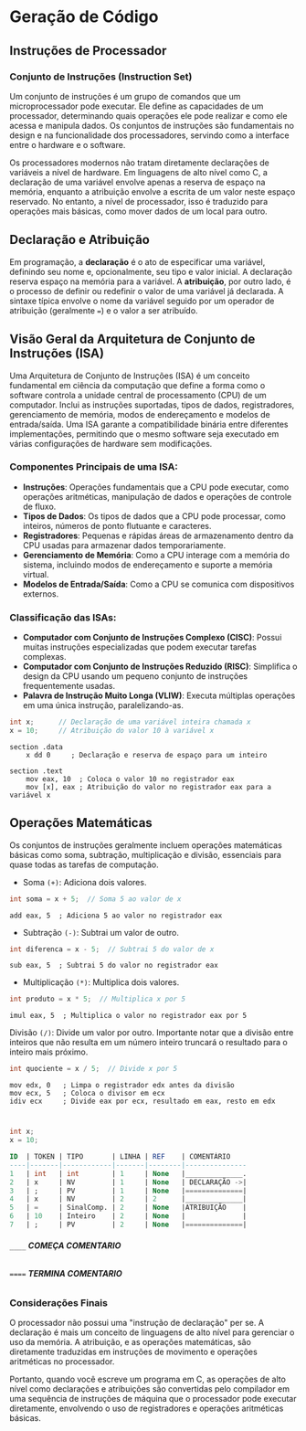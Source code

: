 # Geração de Código

## Instruções de Processador

### Conjunto de Instruções (Instruction Set)
Um conjunto de instruções é um grupo de comandos que um microprocessador pode executar. Ele define as capacidades de um processador, determinando quais operações ele pode realizar e como ele acessa e manipula dados. Os conjuntos de instruções são fundamentais no design e na funcionalidade dos processadores, servindo como a interface entre o hardware e o software.

Os processadores modernos não tratam diretamente declarações de variáveis a nível de hardware. Em linguagens de alto nível como C, a declaração de uma variável envolve apenas a reserva de espaço na memória, enquanto a atribuição envolve a escrita de um valor neste espaço reservado. No entanto, a nível de processador, isso é traduzido para operações mais básicas, como mover dados de um local para outro.

## Declaração e Atribuição
Em programação, a **declaração** é o ato de especificar uma variável, definindo seu nome e, opcionalmente, seu tipo e valor inicial. A declaração reserva espaço na memória para a variável. A **atribuição**, por outro lado, é o processo de definir ou redefinir o valor de uma variável já declarada. A sintaxe típica envolve o nome da variável seguido por um operador de atribuição (geralmente `=`) e o valor a ser atribuído.

## Visão Geral da Arquitetura de Conjunto de Instruções (ISA)
Uma Arquitetura de Conjunto de Instruções (ISA) é um conceito fundamental em ciência da computação que define a forma como o software controla a unidade central de processamento (CPU) de um computador. Inclui as instruções suportadas, tipos de dados, registradores, gerenciamento de memória, modos de endereçamento e modelos de entrada/saída. Uma ISA garante a compatibilidade binária entre diferentes implementações, permitindo que o mesmo software seja executado em várias configurações de hardware sem modificações.

### Componentes Principais de uma ISA:

- **Instruções**: Operações fundamentais que a CPU pode executar, como operações aritméticas, manipulação de dados e operações de controle de fluxo.
- **Tipos de Dados**: Os tipos de dados que a CPU pode processar, como inteiros, números de ponto flutuante e caracteres.
- **Registradores**: Pequenas e rápidas áreas de armazenamento dentro da CPU usadas para armazenar dados temporariamente.
- **Gerenciamento de Memória**: Como a CPU interage com a memória do sistema, incluindo modos de endereçamento e suporte a memória virtual.
- **Modelos de Entrada/Saída**: Como a CPU se comunica com dispositivos externos.

### Classificação das ISAs:

- **Computador com Conjunto de Instruções Complexo (CISC)**: Possui muitas instruções especializadas que podem executar tarefas complexas.
- **Computador com Conjunto de Instruções Reduzido (RISC)**: Simplifica o design da CPU usando um pequeno conjunto de instruções frequentemente usadas.
- **Palavra de Instrução Muito Longa (VLIW)**: Executa múltiplas operações em uma única instrução, paralelizando-as.


```c
int x;      // Declaração de uma variável inteira chamada x
x = 10;     // Atribuição do valor 10 à variável x
```

```assembly
section .data
    x dd 0     ; Declaração e reserva de espaço para um inteiro

section .text
    mov eax, 10  ; Coloca o valor 10 no registrador eax
    mov [x], eax ; Atribuição do valor no registrador eax para a variável x
```

## **Operações Matemáticas**
Os conjuntos de instruções geralmente incluem operações matemáticas básicas como soma, subtração, multiplicação e divisão, essenciais para quase todas as tarefas de computação.

- Soma `(+)`: Adiciona dois valores.
```c
int soma = x + 5;  // Soma 5 ao valor de x
```
```
add eax, 5  ; Adiciona 5 ao valor no registrador eax
```

- Subtração `(-)`: Subtrai um valor de outro.
```c
int diferenca = x - 5;  // Subtrai 5 do valor de x
```
```
sub eax, 5  ; Subtrai 5 do valor no registrador eax
```
- Multiplicação `(*)`: Multiplica dois valores.
```c
int produto = x * 5;  // Multiplica x por 5
```
```
imul eax, 5  ; Multiplica o valor no registrador eax por 5
```
Divisão `(/)`: Divide um valor por outro. Importante notar que a divisão entre inteiros que não resulta em um número inteiro truncará o resultado para o inteiro mais próximo.
```c
int quociente = x / 5;  // Divide x por 5
```

```
mov edx, 0   ; Limpa o registrador edx antes da divisão
mov ecx, 5   ; Coloca o divisor em ecx
idiv ecx     ; Divide eax por ecx, resultado em eax, resto em edx
```
#
```c
int x;
x = 10;
```

```sql
ID  | TOKEN | TIPO       | LINHA | REF    | COMENTÁRIO
----|-------|------------|-------|--------|---------------
1   | int   | int        | 1     | None   |______________.
2   | x     | NV         | 1     | None   | DECLARAÇÃO ->|
3   | ;     | PV         | 1     | None   |==============|
4   | x     | NV         | 2     | 2      |______________|
5   | =     | SinalComp. | 2     | None   |ATRIBUIÇÃO    |
6   | 10    | Inteiro    | 2     | None   |              |
7   | ;     | PV         | 2     | None   |==============|

```
###### `____` **COMEÇA COMENTARIO**
###### `====` **TERMINA COMENTARIO**

### **Considerações Finais**
O processador não possui uma "instrução de declaração" per se. A declaração é mais um conceito de linguagens de alto nível para gerenciar o uso da memória. A atribuição, e as operações matemáticas, são diretamente traduzidas em instruções de movimento e operações aritméticas no processador.

Portanto, quando você escreve um programa em C, as operações de alto nível como declarações e atribuições são convertidas pelo compilador em uma sequência de instruções de máquina que o processador pode executar diretamente, envolvendo o uso de registradores e operações aritméticas básicas.
